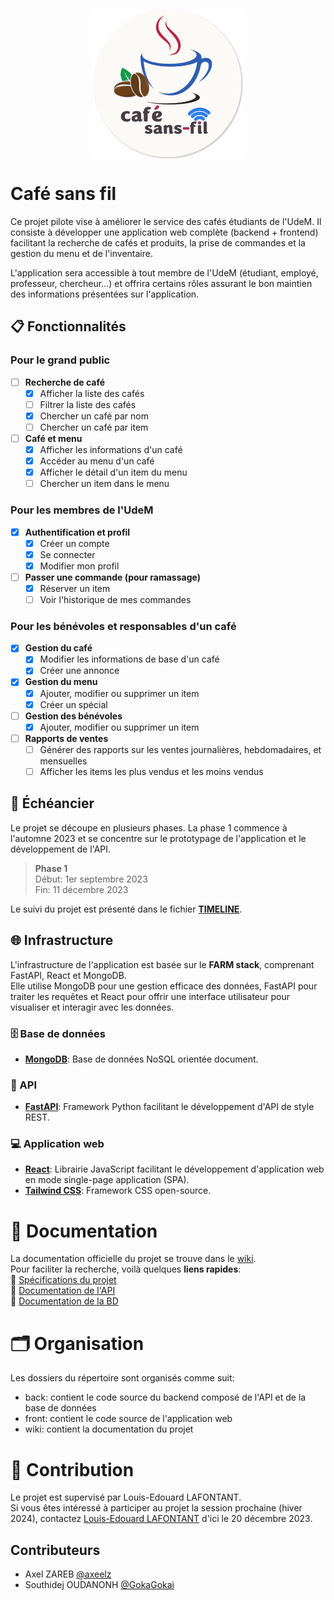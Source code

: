 <div style="display: flex; align-items: center; justify-content: center; margin-bottom: 12px; padding-top: 12px;">
  <img style="display: block;" src="/front/public/logo.png" height="240">
</div>

# Café sans fil

Ce projet pilote vise à améliorer le service des cafés étudiants de l'UdeM. Il consiste à développer une application web complète (backend + frontend) facilitant la recherche de cafés et produits, la prise de commandes et la gestion du menu et de l'inventaire.

L'application sera accessible à tout membre de l'UdeM (étudiant, employé, professeur, chercheur...) et offrira certains rôles assurant le bon maintien des informations présentées sur l'application.

## 📋 Fonctionnalités

### Pour le grand public

- [ ] **Recherche de café**
  - [x] Afficher la liste des cafés
  - [ ] Filtrer la liste des cafés
  - [x] Chercher un café par nom
  - [ ] Chercher un café par item
- [ ] **Café et menu**
  - [x] Afficher les informations d'un café
  - [x] Accéder au menu d'un café
  - [x] Afficher le détail d'un item du menu
  - [ ] Chercher un item dans le menu

### Pour les membres de l'UdeM

- [x] **Authentification et profil**
  - [x] Créer un compte
  - [x] Se connecter
  - [x] Modifier mon profil
- [ ] **Passer une commande (pour ramassage)**
  - [x] Réserver un item
  - [ ] Voir l'historique de mes commandes

### Pour les bénévoles et responsables d'un café

- [x] **Gestion du café**
  - [x] Modifier les informations de base d'un café
  - [x] Créer une annonce
- [x] **Gestion du menu**
  - [x] Ajouter, modifier ou supprimer un item
  - [x] Créer un spécial
- [ ] **Gestion des bénévoles**
  - [x] Ajouter, modifier ou supprimer un item
- [ ] **Rapports de ventes**
  - [ ] Générer des rapports sur les ventes journalières, hebdomadaires, et mensuelles
  - [ ] Afficher les items les plus vendus et les moins vendus

<!-- ## 👥 Roles

L'application offrira certains rôles donnant accès à certaines fonctionnalités.

- **Membre**: Rôle **de base** dans l'application. Avec ce rôle, un utilisateur peut accéder au menu et passer des commandes.
- **Staff**: Rôle **réservé aux bénévoles** travaillant au café, incluant toutes les actions du rôle membre. Il permet en plus de traiter les commandes, modifier le menu et gérer l'inventaire.
- **Admin**: Rôle **réservé aux responsables de la maintenance** de l'application, incluant toutes les actions du rôle membre. Il permet de faire toute opération sur la base de données. -->

## 📅 Échéancier

Le projet se découpe en plusieurs phases. La phase 1 commence à l'automne 2023 et se concentre sur le prototypage de l'application et le développement de l'API.

> **Phase 1**  
> Début: 1er septembre 2023  
> Fin: 11 décembre 2023  

Le suivi du projet est présenté dans le fichier [**TIMELINE**](TIMELINE.md).

## 🌐 Infrastructure

L'infrastructure de l'application est basée sur le **FARM stack**, comprenant FastAPI, React et MongoDB.  
Elle utilise MongoDB pour une gestion efficace des données, FastAPI pour traiter les requêtes et React pour offrir une interface utilisateur pour visualiser et interagir avec les données.

### 🗄️ Base de données

- [**MongoDB**](https://www.mongodb.com/): Base de données NoSQL orientée document.

### 🔗 API

- [**FastAPI**](https://fastapi.tiangolo.com/): Framework Python facilitant le développement d'API de style REST.

### 💻 Application web

- [**React**](https://react.dev/): Librairie JavaScript facilitant le développement d'application web en mode single-page application (SPA).
- [**Tailwind CSS**](https://tailwindcss.com/): Framework CSS open-source.

# 📘 Documentation

La documentation officielle du projet se trouve dans le [wiki](https://github.com/ceduni/udem-cafe/wiki).  
Pour faciliter la recherche, voilà quelques **liens rapides**:  
🔗 [Spécifications du projet](https://github.com/ceduni/udem-cafe/wiki/Exigences)  
🔗 [Documentation de l'API](https://github.com/ceduni/udem-cafe/wiki/API)  
🔗 [Documentation de la BD](https://github.com/ceduni/udem-cafe/wiki/Base-de-donn%C3%A9es-(BD)) 
<!-- 🔗 [Guide d'utilisation](https://github.com/ceduni/udem-cafe/wiki/Base-de-donn%C3%A9es-(BD))  -->


# 🗂️ Organisation

Les dossiers du répertoire sont organisés comme suit:

- back: contient le code source du backend composé de l'API et de la base de données
- front: contient le code source de l'application web
- wiki: contient la documentation du projet

# 🌟 Contribution

Le projet est supervisé par Louis-Edouard LAFONTANT.  
Si vous êtes intéressé à participer au projet la session prochaine (hiver 2024), contactez [Louis-Edouard LAFONTANT](mailto:louis.edouard.lafontant@umontreal.ca) d'ici le 20 décembre 2023.

## Contributeurs

- Axel ZAREB [@axeelz](https://github.com/axeelz)
- Southidej OUDANONH [@GokaGokai](https://github.com/GokaGokai)
